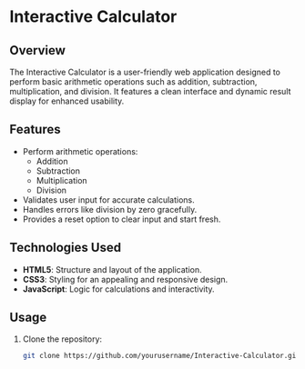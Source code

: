 # Interactive Calculator

## Overview
The Interactive Calculator is a user-friendly web application designed to perform basic arithmetic operations such as addition, subtraction, multiplication, and division. It features a clean interface and dynamic result display for enhanced usability.

## Features
- Perform arithmetic operations: 
  - Addition
  - Subtraction
  - Multiplication
  - Division
- Validates user input for accurate calculations.
- Handles errors like division by zero gracefully.
- Provides a reset option to clear input and start fresh.

## Technologies Used
- **HTML5**: Structure and layout of the application.
- **CSS3**: Styling for an appealing and responsive design.
- **JavaScript**: Logic for calculations and interactivity.

## Usage
1. Clone the repository:
   ```bash
   git clone https://github.com/yourusername/Interactive-Calculator.git
